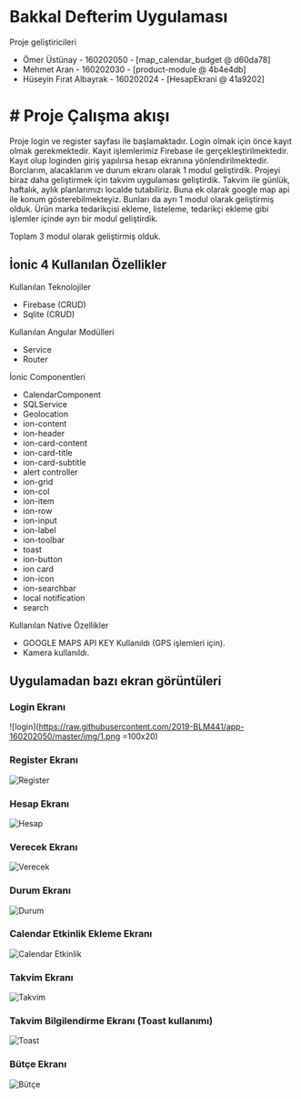 # Bakkal Defterim Uygulaması


Proje geliştiricileri

- Ömer Üstünay - 160202050 - [map_calendar_budget @ d60da78]
- Mehmet Aran - 160202030 - [product-module @ 4b4e4db]
- Hüseyin Fırat Albayrak - 160202024 - [HesapEkrani @ 41a9202]


# # Proje Çalışma akışı

Proje login ve register sayfası ile başlamaktadır.
Login olmak için önce kayıt olmak gerekmektedir. Kayıt işlemlerimiz Firebase ile gerçekleştirilmektedir. 
Kayıt olup loginden giriş yapılırsa hesap ekranına yönlendirilmektedir. Borclarım, alacaklarım ve durum ekranı olarak 1 modul geliştirdik.
Projeyi biraz daha geliştirmek için takvim uygulaması geliştirdik. Takvim ile günlük, haftalık, aylık planlarımızı localde tutabiliriz. Buna ek olarak google map api ile konum gösterebilmekteyiz. Bunları da ayrı 1 modul olarak geliştirmiş olduk.
Ürün marka tedarikçisi ekleme, listeleme, tedarikçi ekleme gibi işlemler içinde ayrı bir modul geliştirdik.

Toplam 3 modul olarak geliştirmiş olduk.

## İonic 4 Kullanılan Özellikler
Kullanılan Teknolojiler 
- Firebase (CRUD)
- Sqlite (CRUD)

Kullanılan Angular Modülleri 
- Service 
- Router

İonic Componentleri 
- CalendarComponent
- SQLService
- Geolocation
- ion-content
- ion-header
- ion-card-content
- ion-card-title
- ion-card-subtitle
- alert controller
- ion-grid
- ion-col
- ion-item
- ion-row
- ion-input
- ion-label
- ion-toolbar
- toast
- ion-button
- ion card
- ion-icon
- ion-searchbar
- local notification
- search

Kullanılan Native Özellikler
- GOOGLE MAPS API KEY Kullanıldı (GPS işlemleri için).
- Kamera kullanıldı.


## Uygulamadan bazı ekran görüntüleri 


### Login Ekranı
 ![login](https://raw.githubusercontent.com/2019-BLM441/app-160202050/master/img/1.png =100x20)
 
 
### Register Ekranı
 ![Register](https://raw.githubusercontent.com/2019-BLM441/app-160202050/master/img/2.png)
  
  
### Hesap Ekranı
 ![Hesap](https://raw.githubusercontent.com/2019-BLM441/app-160202050/master/img/3.png)
 
 
### Verecek Ekranı
 ![Verecek](https://raw.githubusercontent.com/2019-BLM441/app-160202050/master/img/5.png)
 
 
### Durum Ekranı
 ![Durum](https://raw.githubusercontent.com/2019-BLM441/app-160202050/master/img/6.png)
 
 
### Calendar Etkinlik Ekleme Ekranı
 ![Calendar Etkinlik](https://raw.githubusercontent.com/2019-BLM441/app-160202050/master/img/9.png)


### Takvim Ekranı 
 ![Takvim](https://raw.githubusercontent.com/2019-BLM441/app-160202050/master/img/7.png)
 
 
###  Takvim Bilgilendirme Ekranı (Toast kullanımı)
 ![Toast](https://raw.githubusercontent.com/2019-BLM441/app-160202050/master/img/8.png)
 
 
###  Bütçe Ekranı
 ![Bütçe](https://raw.githubusercontent.com/2019-BLM441/app-160202050/master/img/10.png)
